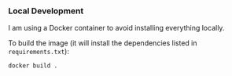 ### Local Development

I am using a Docker container to avoid installing everything locally.

To build the image (it will install the dependencies listed in `requirements.txt`):

    docker build .